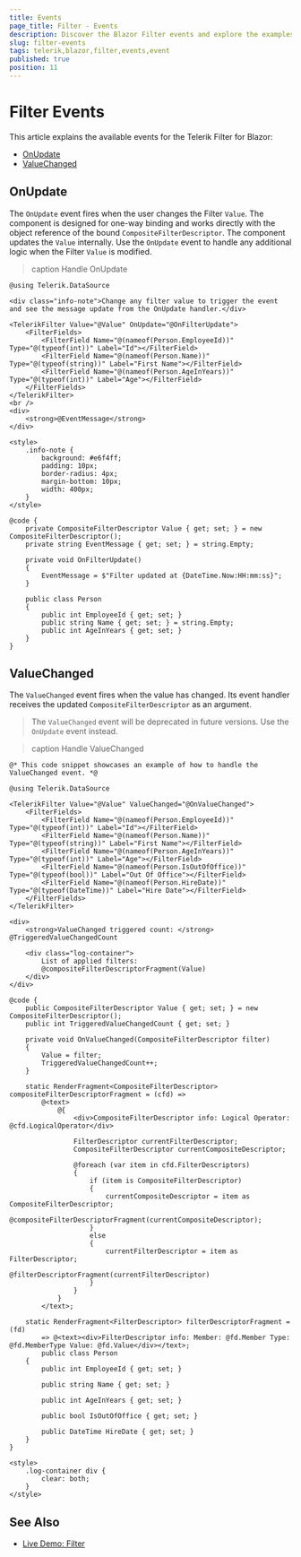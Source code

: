 ```yaml
---
title: Events
page_title: Filter - Events
description: Discover the Blazor Filter events and explore the examples.
slug: filter-events
tags: telerik,blazor,filter,events,event
published: true
position: 11
---
```


# Filter Events

This article explains the available events for the Telerik Filter for Blazor:

* [OnUpdate](#onupdate)
* [ValueChanged](#valuechanged)

## OnUpdate

The `OnUpdate` event fires when the user changes the Filter `Value`. The component is designed for one-way binding and works directly with the object reference of the bound `CompositeFilterDescriptor`. The component updates the `Value` internally. Use the `OnUpdate` event to handle any additional logic when the Filter `Value` is modified.

>caption Handle OnUpdate

````RAZOR
@using Telerik.DataSource

<div class="info-note">Change any filter value to trigger the event and see the message update from the OnUpdate handler.</div>

<TelerikFilter Value="@Value" OnUpdate="@OnFilterUpdate">
    <FilterFields>
        <FilterField Name="@(nameof(Person.EmployeeId))" Type="@(typeof(int))" Label="Id"></FilterField>
        <FilterField Name="@(nameof(Person.Name))" Type="@(typeof(string))" Label="First Name"></FilterField>
        <FilterField Name="@(nameof(Person.AgeInYears))" Type="@(typeof(int))" Label="Age"></FilterField>
    </FilterFields>
</TelerikFilter>
<br />
<div>
    <strong>@EventMessage</strong>
</div>

<style>
    .info-note {
        background: #e6f4ff;
        padding: 10px;
        border-radius: 4px;
        margin-bottom: 10px;
        width: 400px;
    }
</style>

@code {
    private CompositeFilterDescriptor Value { get; set; } = new CompositeFilterDescriptor();
    private string EventMessage { get; set; } = string.Empty;

    private void OnFilterUpdate()
    {
        EventMessage = $"Filter updated at {DateTime.Now:HH:mm:ss}";
    }

    public class Person
    {
        public int EmployeeId { get; set; }
        public string Name { get; set; } = string.Empty;
        public int AgeInYears { get; set; }
    }
}
````

## ValueChanged

The `ValueChanged` event fires when the value has changed. Its event handler receives the updated `CompositeFilterDescriptor` as an argument.

> The `ValueChanged` event will be deprecated in future versions. Use the `OnUpdate` event instead.

>caption Handle ValueChanged

````RAZOR
@* This code snippet showcases an example of how to handle the ValueChanged event. *@

@using Telerik.DataSource

<TelerikFilter Value="@Value" ValueChanged="@OnValueChanged">
    <FilterFields>
        <FilterField Name="@(nameof(Person.EmployeeId))" Type="@(typeof(int))" Label="Id"></FilterField>
        <FilterField Name="@(nameof(Person.Name))" Type="@(typeof(string))" Label="First Name"></FilterField>
        <FilterField Name="@(nameof(Person.AgeInYears))" Type="@(typeof(int))" Label="Age"></FilterField>
        <FilterField Name="@(nameof(Person.IsOutOfOffice))" Type="@(typeof(bool))" Label="Out Of Office"></FilterField>
        <FilterField Name="@(nameof(Person.HireDate))" Type="@(typeof(DateTime))" Label="Hire Date"></FilterField>
    </FilterFields>
</TelerikFilter>

<div>
    <strong>ValueChanged triggered count: </strong> @TriggeredValueChangedCount

    <div class="log-container">
        List of applied filters:
        @compositeFilterDescriptorFragment(Value)
    </div>
</div>

@code {
    public CompositeFilterDescriptor Value { get; set; } = new CompositeFilterDescriptor();
    public int TriggeredValueChangedCount { get; set; }

    private void OnValueChanged(CompositeFilterDescriptor filter)
    {
        Value = filter;
        TriggeredValueChangedCount++;
    }

    static RenderFragment<CompositeFilterDescriptor> compositeFilterDescriptorFragment = (cfd) =>
        @<text>
            @{
                <div>CompositeFilterDescriptor info: Logical Operator: @cfd.LogicalOperator</div>

                FilterDescriptor currentFilterDescriptor;
                CompositeFilterDescriptor currentCompositeDescriptor;

                @foreach (var item in cfd.FilterDescriptors)
                {
                    if (item is CompositeFilterDescriptor)
                    {
                        currentCompositeDescriptor = item as CompositeFilterDescriptor;
                        @compositeFilterDescriptorFragment(currentCompositeDescriptor);
                    }
                    else
                    {
                        currentFilterDescriptor = item as FilterDescriptor;
                        @filterDescriptorFragment(currentFilterDescriptor)
                    }
                }
            }
        </text>;

    static RenderFragment<FilterDescriptor> filterDescriptorFragment = (fd)
        => @<text><div>FilterDescriptor info: Member: @fd.Member Type: @fd.MemberType Value: @fd.Value</div></text>;
        public class Person
    {
        public int EmployeeId { get; set; }

        public string Name { get; set; }

        public int AgeInYears { get; set; }

        public bool IsOutOfOffice { get; set; }

        public DateTime HireDate { get; set; }
    }
}

<style>
    .log-container div {
        clear: both;
    }
</style>
````

## See Also

  * [Live Demo: Filter](https://demos.telerik.com/blazor-ui/filter/overview)